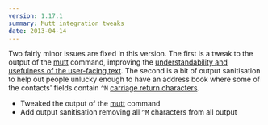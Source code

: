 ```yaml
---
version: 1.17.1
summary: Mutt integration tweaks
date: 2013-04-14
---
```


Two fairly minor issues are fixed in this version. The first is a tweak to the
output of the [mutt](/documentation/commands/mutt) command, improving the
[understandability and usefulness of the user-facing
text](https://github.com/hnrysmth/ppl/issues/20#issuecomment-16302428). The second is
a bit of output sanitisation to help out people unlucky enough to have an
address book where some of the contacts' fields contain `^M` [carriage return
characters](https://github.com/hnrysmth/ppl/issues/27).

* Tweaked the output of the [mutt](/documentation/commands/mutt) command
* Add output sanitisation removing all `^M` characters from all output
